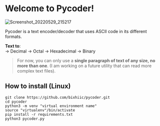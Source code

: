 # Welcome to Pycoder!

![Screenshot_20220529_215217](https://user-images.githubusercontent.com/55776217/170917389-5bd235a5-9881-4acf-bf55-aa413bb208f7.png)

Pycoder is a text encoder/decoder that uses ASCII code in its different 
formats.

**Text to**:  
-> Decimal
-> Octal
-> Hexadecimal
-> Binary


> For now, you can only use a **single paragraph of text of any size, no more than one**. (I am working on a future utility that can read more complex text files).


## How to install (Linux)

    git clone https://github.com/bixhiic/pycoder.git
    cd pycoder
    python3 -m venv "virtual environment name"
    source "virtualenv"/bin/activate
    pip install -r requirements.txt 
    python3 pycoder.py 
